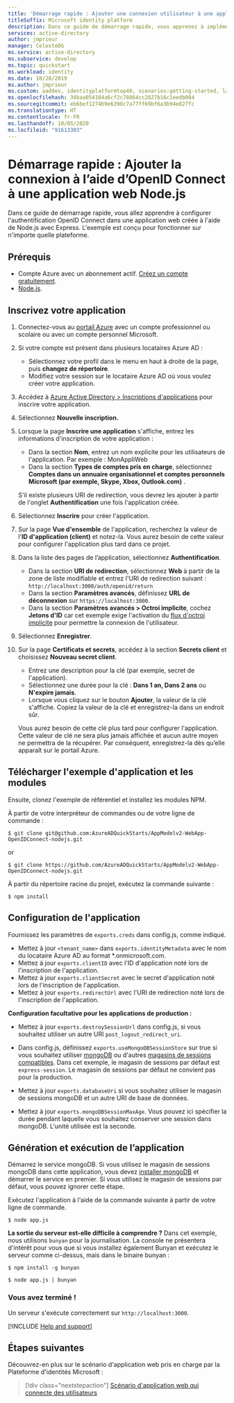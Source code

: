 ```yaml
---
title: 'Démarrage rapide : Ajouter une connexion utilisateur à une application web Node.js | Azure'
titleSuffix: Microsoft identity platform
description: Dans ce guide de démarrage rapide, vous apprenez à implémenter l’authentification dans une application web Node.js avec OpenID Connect.
services: active-directory
author: jmprieur
manager: CelesteDG
ms.service: active-directory
ms.subservice: develop
ms.topic: quickstart
ms.workload: identity
ms.date: 10/28/2019
ms.author: jmprieur
ms.custom: aaddev, identityplatformtop40, scenarios:getting-started, languages:ASP.NET, devx-track-js
ms.openlocfilehash: 34baa054104a6cf2c78864cc2827b16c1eedb084
ms.sourcegitcommit: eb6bef1274b9e6390c7a77ff69bf6a3b94e827fc
ms.translationtype: HT
ms.contentlocale: fr-FR
ms.lasthandoff: 10/05/2020
ms.locfileid: "91613303"
---
```

# <a name="quickstart-add-sign-in-using-openid-connect-to-a-nodejs-web-app"></a>Démarrage rapide : Ajouter la connexion à l’aide d’OpenID Connect à une application web Node.js

Dans ce guide de démarrage rapide, vous allez apprendre à configurer l'authentification OpenID Connect dans une application web créée à l'aide de Node.js avec Express. L'exemple est conçu pour fonctionner sur n'importe quelle plateforme.

## <a name="prerequisites"></a>Prérequis

- Compte Azure avec un abonnement actif. [Créez un compte gratuitement](https://azure.microsoft.com/free/?WT.mc_id=A261C142F).
- [Node.js](https://nodejs.org/en/download/).

## <a name="register-your-application"></a>Inscrivez votre application
1. Connectez-vous au [portail Azure](https://portal.azure.com/) avec un compte professionnel ou scolaire ou avec un compte personnel Microsoft.
1. Si votre compte est présent dans plusieurs locataires Azure AD :
    - Sélectionnez votre profil dans le menu en haut à droite de la page, puis **changez de répertoire**.
    - Modifiez votre session sur le locataire Azure AD où vous voulez créer votre application.

1. Accédez à [Azure Active Directory > Inscriptions d'applications](https://go.microsoft.com/fwlink/?linkid=2083908) pour inscrire votre application.

1. Sélectionnez **Nouvelle inscription.**

1. Lorsque la page **Inscrire une application** s'affiche, entrez les informations d'inscription de votre application :
    - Dans la section **Nom**, entrez un nom explicite pour les utilisateurs de l'application. Par exemple : MonAppliWeb
    - Dans la section **Types de comptes pris en charge**, sélectionnez **Comptes dans un annuaire organisationnel et comptes personnels Microsoft (par exemple, Skype, Xbox, Outlook.com)** .

    S'il existe plusieurs URI de redirection, vous devrez les ajouter à partir de l'onglet **Authentification** une fois l'application créée.

1. Sélectionnez **Inscrire** pour créer l'application.

1. Sur la page **Vue d'ensemble** de l'application, recherchez la valeur de l'**ID d'application (client)** et notez-la. Vous aurez besoin de cette valeur pour configurer l'application plus tard dans ce projet.

1. Dans la liste des pages de l’application, sélectionnez **Authentification**.
    - Dans la section **URI de redirection**, sélectionnez **Web** à partir de la zone de liste modifiable et entrez l'URI de redirection suivant : `http://localhost:3000/auth/openid/return`
    - Dans la section **Paramètres avancés**, définissez **URL de déconnexion** sur `https://localhost:3000`.
    - Dans la section **Paramètres avancés > Octroi implicite**, cochez  **Jetons d'ID** car cet exemple exige l'activation du [flux d'octroi implicite](https://docs.microsoft.com/azure/active-directory/develop/v2-oauth2-implicit-grant-flow) pour permettre la connexion de l'utilisateur.

1. Sélectionnez **Enregistrer**.

1. Sur la page **Certificats et secrets**, accédez à la section **Secrets client** et choisissez **Nouveau secret client**.
    - Entrez une description pour la clé (par exemple, secret de l'application).
    - Sélectionnez une durée pour la clé : **Dans 1 an, Dans 2 ans** ou **N'expire jamais**.
    - Lorsque vous cliquez sur le bouton **Ajouter**, la valeur de la clé s'affiche. Copiez la valeur de la clé et enregistrez-la dans un endroit sûr.

    Vous aurez besoin de cette clé plus tard pour configurer l'application. Cette valeur de clé ne sera plus jamais affichée et aucun autre moyen ne permettra de la récupérer. Par conséquent, enregistrez-la dès qu’elle apparaît sur le portail Azure.

## <a name="download-the-sample-application-and-modules"></a>Télécharger l'exemple d'application et les modules

Ensuite, clonez l'exemple de référentiel et installez les modules NPM.

À partir de votre interpréteur de commandes ou de votre ligne de commande :

`$ git clone git@github.com:AzureADQuickStarts/AppModelv2-WebApp-OpenIDConnect-nodejs.git`

or

`$ git clone https://github.com/AzureADQuickStarts/AppModelv2-WebApp-OpenIDConnect-nodejs.git`

À partir du répertoire racine du projet, exécutez la commande suivante :

`$ npm install`

## <a name="configure-the-application"></a>Configuration de l'application

Fournissez les paramètres de `exports.creds` dans config.js, comme indiqué.

* Mettez à jour `<tenant_name>` dans `exports.identityMetadata` avec le nom du locataire Azure AD au format \*.onmicrosoft.com.
* Mettez à jour `exports.clientID` avec l'ID d'application noté lors de l'inscription de l'application.
* Mettez à jour `exports.clientSecret` avec le secret d'application noté lors de l'inscription de l'application.
* Mettez à jour `exports.redirectUrl` avec l'URI de redirection noté lors de l'inscription de l'application.

**Configuration facultative pour les applications de production :**

* Mettez à jour `exports.destroySessionUrl` dans config.js, si vous souhaitez utiliser un autre URI `post_logout_redirect_uri`.

* Dans config.js, définissez `exports.useMongoDBSessionStore` sur true si vous souhaitez utiliser [mongoDB](https://www.mongodb.com) ou d'autres [magasins de sessions compatibles](https://github.com/expressjs/session#compatible-session-stores).
Dans cet exemple, le magasin de sessions par défaut est `express-session`. Le magasin de sessions par défaut ne convient pas pour la production.

* Mettez à jour `exports.databaseUri` si vous souhaitez utiliser le magasin de sessions mongoDB et un autre URI de base de données.

* Mettez à jour `exports.mongoDBSessionMaxAge`. Vous pouvez ici spécifier la durée pendant laquelle vous souhaitez conserver une session dans mongoDB. L'unité utilisée est la seconde.

## <a name="build-and-run-the-application"></a>Génération et exécution de l’application

Démarrez le service mongoDB. Si vous utilisez le magasin de sessions mongoDB dans cette application, vous devez [installer mongoDB](http://www.mongodb.org/) et démarrer le service en premier. Si vous utilisez le magasin de sessions par défaut, vous pouvez ignorer cette étape.

Exécutez l'application à l'aide de la commande suivante à partir de votre ligne de commande.

```
$ node app.js
```

**La sortie du serveur est-elle difficile à comprendre ?** Dans cet exemple, nous utilisons `bunyan` pour la journalisation. La console ne présentera d'intérêt pour vous que si vous installez également Bunyan et exécutez le serveur comme ci-dessus, mais dans le binaire bunyan :

```
$ npm install -g bunyan

$ node app.js | bunyan
```

### <a name="youre-done"></a>Vous avez terminé !

Un serveur s'exécute correctement sur `http://localhost:3000`.

[!INCLUDE [Help and support](../../../includes/active-directory-develop-help-support-include.md)]

## <a name="next-steps"></a>Étapes suivantes
Découvrez-en plus sur le scénario d'application web pris en charge par la Plateforme d'identités Microsoft :
> [!div class="nextstepaction"]
> [Scénario d'application web qui connecte des utilisateurs](scenario-web-app-sign-user-overview.md)
